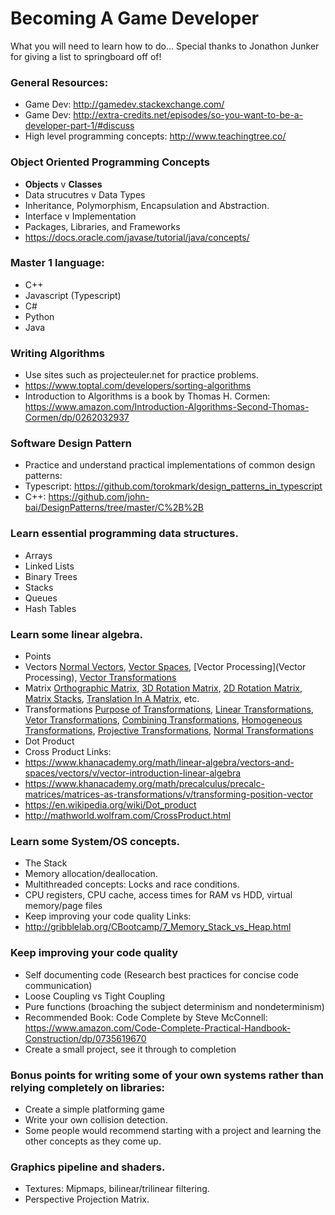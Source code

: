 # Becoming A Game Developer
What you will need to learn how to do...
Special thanks to Jonathon Junker for giving a list to springboard off of!

### General Resources:
* Game Dev: http://gamedev.stackexchange.com/
* Game Dev: http://extra-credits.net/episodes/so-you-want-to-be-a-developer-part-1/#discuss
* High level programming concepts: http://www.teachingtree.co/

### Object Oriented Programming Concepts
* __Objects__ v __Classes__
* Data strucutres v Data Types
* Inheritance, Polymorphism, Encapsulation and Abstraction.
* Interface v Implementation
* Packages, Libraries, and Frameworks
* https://docs.oracle.com/javase/tutorial/java/concepts/

### Master 1 language:
* C++
* Javascript (Typescript)
* C#
* Python
* Java

### Writing Algorithms
* Use sites such as projecteuler.net for practice problems.
* https://www.toptal.com/developers/sorting-algorithms
* Introduction to Algorithms is a book by Thomas H. Cormen: https://www.amazon.com/Introduction-Algorithms-Second-Thomas-Cormen/dp/0262032937

### Software Design Pattern
* Practice and understand practical implementations of common design patterns:
* Typescript: https://github.com/torokmark/design_patterns_in_typescript
* C++: https://github.com/john-bai/DesignPatterns/tree/master/C%2B%2B

### Learn essential programming data structures.
* Arrays
* Linked Lists
* Binary Trees
* Stacks
* Queues
* Hash Tables

### Learn some linear algebra.
* Points
* Vectors [Normal Vectors](http://www.teachingtree.co/watch/normal-vectors), [Vector Spaces](http://www.teachingtree.co/watch/vector-spaces), [Vector Processing](Vector Processing), [Vector Transformations](http://www.teachingtree.co/watch/vector-transformations)
* Matrix [Orthographic Matrix](http://www.teachingtree.co/watch/orthographic-matrix), [3D Rotation Matrix](http://www.teachingtree.co/watch/3d-rotation-matrix), [2D Rotation Matrix](http://www.teachingtree.co/watch/2d-rotation-matrix), [Matrix Stacks](http://www.teachingtree.co/watch/matrix-stacks), [Translation In A Matrix](http://www.teachingtree.co/watch/translation-in-a-matrix), etc.
* Transformations [Purpose of Transformations](http://www.teachingtree.co/watch/purpose-of-transformations), [Linear Transformations](http://www.teachingtree.co/watch/linear-transformations), [Vetor Transformations](http://www.teachingtree.co/watch/vector-transformations), [Combining Transformations](http://www.teachingtree.co/watch/combining-transformations), [Homogeneous Transformations](http://www.teachingtree.co/watch/homogeneous-transformations), [Projective Transformations](http://www.teachingtree.co/watch/projective-transformations), [Normal Transformations](http://www.teachingtree.co/watch/normal-transformations)
* Dot Product
* Cross Product
Links: 
* https://www.khanacademy.org/math/linear-algebra/vectors-and-spaces/vectors/v/vector-introduction-linear-algebra
* https://www.khanacademy.org/math/precalculus/precalc-matrices/matrices-as-transformations/v/transforming-position-vector
* https://en.wikipedia.org/wiki/Dot_product
* http://mathworld.wolfram.com/CrossProduct.html

### Learn some System/OS concepts.
* The Stack
* Memory allocation/deallocation.
* Multithreaded concepts: Locks and race conditions.
* CPU registers, CPU cache, access times for RAM vs HDD, virtual memory/page files
* Keep improving your code quality
Links:
* http://gribblelab.org/CBootcamp/7_Memory_Stack_vs_Heap.html

### Keep improving your code quality
* Self documenting code (Research best practices for concise code communication) 
* Loose Coupling vs Tight Coupling
* Pure functions (broaching the subject determinism and nondeterminism)
* Recommended Book: Code Complete by Steve McConnell: https://www.amazon.com/Code-Complete-Practical-Handbook-Construction/dp/0735619670
* Create a small project, see it through to completion 

### Bonus points for writing some of your own systems rather than relying completely on libraries:
* Create a simple platforming game
* Write your own collision detection.
* Some people would recommend starting with a project and learning the other concepts as they come up.

### Graphics pipeline and shaders.
* Textures: Mipmaps, bilinear/trilinear filtering.
* Perspective Projection Matrix.
